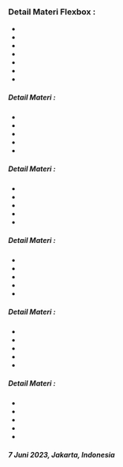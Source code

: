 ### Detail Materi Flexbox :

-
-
-
-
-
-
-

##### Detail Materi :

-
-
-
-
-

##### Detail Materi :

-
-
-
-
-

##### Detail Materi :

-
-
-
-
-

##### Detail Materi :

-
-
-
-
-

##### Detail Materi :

-
-
-
-
-

##### 7 Juni 2023, Jakarta, Indonesia
